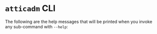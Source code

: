 # `atticadm` CLI

The following are the help messages that will be printed when you invoke any sub-command with `--help`:

<!--
    The following is injected by the build system

    Looking to improve the help messages? They are located in:

    - server/src/adm/main.rs
-->
